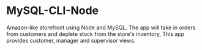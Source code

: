 # MySQL-CLI-Node
 Amazon-like storefront using Node and MySQL. The app will take in orders from customers and deplete stock from the store's inventory, This app provides customer, manager and supervisor views.
